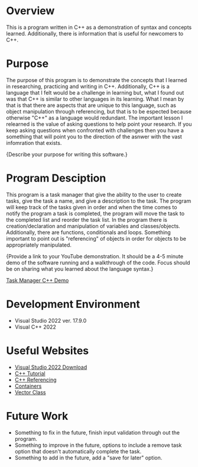 # Overview
This is a program written in C++ as a demonstration of syntax and concepts learned.  Additionally, there is information that is useful for newcomers to C++.   

# Purpose
The purpose of this program is to demonstrate the concepts that I learned in researching, practicing and writing in C++.  Additionally, C++ is a language that I felt would be a challenge in learning but, what I found out was that C++ is similar to other languages in its learning.  What I mean by that is that there are aspects that are unique to this language, such as object manipulation through referencing, but that is to be espected because otherwise "C++" as a language would redundant.  The important lesson I relearned is the value of asking questions to help point your research.  If you keep asking questions when confronted with challenges then you have a something that will point you to the direction of the asnwer with the vast infomration that exists.

{Describe your purpose for writing this software.}
# Program Desciption
This program is a task manager that give the ability to the user to create tasks, give the task a name, and give a description to the task.  The program will keep track of the tasks given in order and when the time comes to notify the program a task is completed, the program will move the task to the completed list and reorder the task list.  In the program there is creation/declaration and manipulation of variables and classes/objects.  Additionally, there are functions, conditionals and loops.  Something important to point out is "referencing" of objects in order for objects to be appropriately manipulated.

{Provide a link to your YouTube demonstration. It should be a 4-5 minute demo of the software running and a walkthrough of the code. Focus should be on sharing what you learned about the language syntax.}

[Task Manager C++ Demo](http://youtube.link.goes.here)

# Development Environment
- Visual Studio 2022 ver. 17.9.0
- Visual C++ 2022

# Useful Websites

- [Visual Studio 2022 Download](https://visualstudio.microsoft.com/downloads/) 
- [C++ Tutorial](https://www.w3schools.com/cpp/default.asp)
- [C++ Referencing](https://www.w3schools.com/cpp/cpp_references.asp)
- [Containers](https://cplusplus.com/reference/stl/)
- [Vector Class](https://learn.microsoft.com/en-us/cpp/standard-library/vector-class?view=msvc-170)

# Future Work

- Something to fix in the future, finish input validation through out the program.
- Something to improve in the future, options to include a remove task option that doesn't automatically complete the task.
- Something to add in the future, add a "save for later" option.
